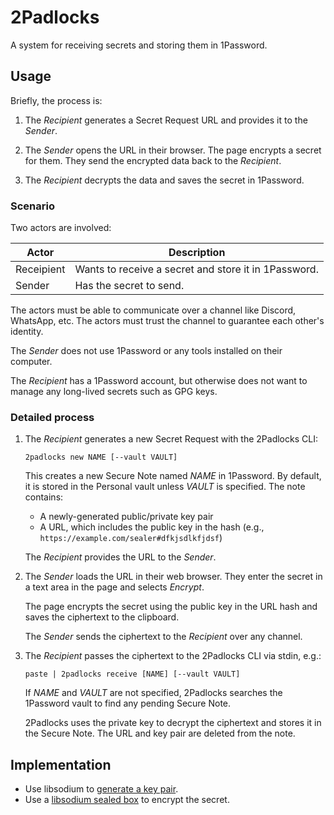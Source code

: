 # 2Padlocks

A system for receiving secrets and storing them in 1Password.

## Usage

Briefly, the process is:

1. The _Recipient_ generates a Secret Request URL and provides it to the
   _Sender_.

2. The _Sender_ opens the URL in their browser. The page encrypts a secret for
   them. They send the encrypted data back to the _Recipient_.

3. The _Recipient_ decrypts the data and saves the secret in 1Password.

### Scenario

Two actors are involved:

| Actor      | Description                                          |
|------------|------------------------------------------------------|
| Receipient | Wants to receive a secret and store it in 1Password. |
| Sender     | Has the secret to send.                              |

The actors must be able to communicate over a channel like Discord, WhatsApp,
etc. The actors must trust the channel to guarantee each other's identity.

The _Sender_ does not use 1Password or any tools installed on their computer.

The _Recipient_ has a 1Password account, but otherwise does not want to manage
any long-lived secrets such as GPG keys.

### Detailed process

1. The _Recipient_ generates a new Secret Request with the 2Padlocks CLI:

   ```
   2padlocks new NAME [--vault VAULT]
   ```

   This creates a new Secure Note named _NAME_ in 1Password. By default, it is
   stored in the Personal vault unless _VAULT_ is specified. The note contains:

   - A newly-generated public/private key pair
   - A URL, which includes the public key in the hash (e.g.,
     `https://example.com/sealer#dfkjsdlkfjdsf`)

   The _Recipient_ provides the URL to the _Sender_.

2. The _Sender_ loads the URL in their web browser. They enter the secret in a
   text area in the page and selects _Encrypt_.

   The page encrypts the secret using the public key in the URL hash and saves
   the ciphertext to the clipboard.

   The _Sender_ sends the ciphertext to the _Recipient_ over any channel.

3. The _Recipient_ passes the ciphertext to the 2Padlocks CLI via stdin, e.g.:

   ```
   paste | 2padlocks receive [NAME] [--vault VAULT]
   ```

   If _NAME_ and _VAULT_ are not specified, 2Padlocks searches the 1Password
   vault to find any pending Secure Note.

   2Padlocks uses the private key to decrypt the ciphertext and stores it in
   the Secure Note. The URL and key pair are deleted from the note.

## Implementation

- Use libsodium to [generate a key pair][keypair].
- Use a [libsodium sealed box][sealed-box] to encrypt the secret.

[keypair]: https://doc.libsodium.org/public-key_cryptography/authenticated_encryption#key-pair-generation
[sealed-box]: https://doc.libsodium.org/public-key_cryptography/sealed_boxes
